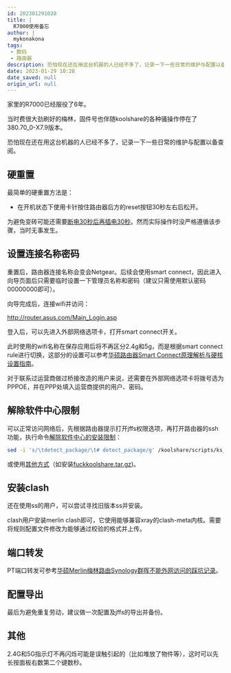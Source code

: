 ```yaml
---
id: 202301291028
title: |
  R7000使用备忘
author: |
  mykonakona
tags:
 - 数码
 - 路由器
description: 恐怕现在还在用这台机器的人已经不多了，记录一下一些日常的维护与配置以备查阅。
date: 2023-01-29 10:28
date_saved: null
origin_url: null
---
```


家里的R7000已经服役了6年。

<!-- more -->

当时费很大劲刷好的梅林，固件号也伴随koolshare的各种骚操作停在了380.70_0-X7.9版本。

恐怕现在还在用这台机器的人已经不多了，记录一下一些日常的维护与配置以备查阅。

## 硬重置

最简单的硬重置方法是：

- 在开机状态下使用卡针按住路由器后方的reset按钮30秒左右后松开。

为避免变砖可能还需要[断电30秒后再插电30秒][1]。然而实际操作时没严格遵循该步骤，当时无事发生。

## 设置连接名称密码

重置后，路由器连接名称会变会Netgear。后续会使用smart connect，因此进入向导页面后只需要临时设置一下管理员名称和密码（建议只需使用默认密码00000000即可）。

向导完成后，连接wifi并访问：

http://router.asus.com/Main_Login.asp

登入后，可以先进入外部网络选项卡，打开smart connect开关。

此时使用的wifi名称在保存应用后将不再区分2.4g和5g，而是根据smart connect rule进行切换，这部分的设置可以参考[华硕路由器Smart Connect原理解析与硬核设置指南][2]。

对于联系过运营商做过桥接改造的用户来说，还需要在外部网络选项卡将拨号选为PPPOE，并在PPP处填入运营商提供的用户、密码。

## 解除软件中心限制

可以正常访问网络后，先根据路由器提示打开jffs权限选项，再打开路由器的ssh功能，执行命令[解除软件中心的安装限制][3]：

```bash
sed -i 's/\tdetect_package/\t# detect_package/g' /koolshare/scripts/ks_tar_install.sh
```

或使用[其他方式][4]（如安装[fuckkoolshare.tar.gz][5])。

## 安装clash

还在使用ss的用户，可以尝试寻找旧版本ss并安装。

clash用户安装merlin clash即可，它使用能够兼容xray的clash-meta内核。需要将规则配置文件修改为能够通过校验的格式并上传。

## 端口转发

PT端口转发可参考[华硕Merlin梅林路由Synology群晖不能外网访问的踩坑记录][6]。

## 配置导出

最后为避免重复劳动，建议做一次配置及jffs的导出并备份。

## 其他

2.4G和5G指示灯不再闪烁可能是误触引起的（比如堆放了物件等），这时可以先长按面板右数第二个键数秒。

[1]: https://www.right.com.cn/forum/thread-8267551-1-1.html "网件R7000捅菊花变砖"
[2]: https://zhuanlan.zhihu.com/p/370147768 "华硕路由器Smart Connect原理解析与硬核设置指南"
[3]: https://hq450.github.io/fancyss/ "fancyss - 科学上网"
[4]: https://www.bilibili.com/read/cv9729050 "Koolshare 软件中心离线安装限制 解除"
[5]: https://t.me/s/SukkaChannel?q=fuckkoolshare.tar.gz "解除 Koolshare 酷软中心 的离线安装限制的插件"
[6]: https://cloud.tencent.com/developer/article/1624139 "华硕Merlin梅林路由Synology群晖不能外网访问的踩坑记录"
